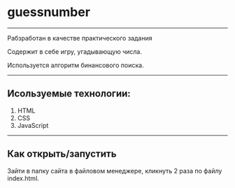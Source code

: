 # guessnumber

___
Рабзработан в качестве практического задания 

Содержит в себе игру, угадывающую числа. 

Используется алгоритм бинансового поиска.
___
## Исользуемые технологии:
1. HTML
2. CSS
3. JavaScript
---
## Как открыть/запустить
Зайти в папку сайта в файловом менеджере, кликнуть 2 раза по файлу index.html.

